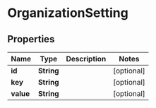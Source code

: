 
# OrganizationSetting

## Properties
Name | Type | Description | Notes
------------ | ------------- | ------------- | -------------
**id** | **String** |  |  [optional]
**key** | **String** |  |  [optional]
**value** | **String** |  |  [optional]



